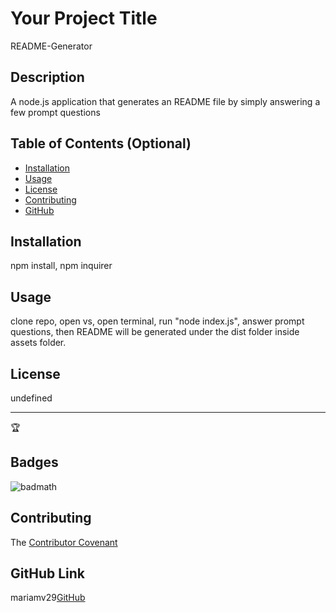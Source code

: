 
# Your Project Title
README-Generator

## Description 

A node.js application that generates an README file by simply answering a few prompt questions

## Table of Contents (Optional)

* [Installation](#installation)
* [Usage](#usage)
* [License](#license)
* [Contributing](#contribor)
* [GitHub](#github)


## Installation
npm install, npm inquirer

## Usage 

clone repo, open vs, open terminal, run "node index.js", answer prompt questions, then README will be generated under the dist folder inside assets folder. 


## License
undefined

----------------

🏆 

## Badges



![badmath](https://img.shields.io/github/languages/top/nielsenjared/badmath)


## Contributing
 The [Contributor Covenant](https://www.contributor-covenant.org/) 

## GitHub Link
mariamv29[GitHub](http://github.com)
